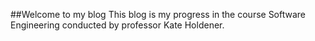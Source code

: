 ##Welcome to my blog
This blog is my progress in the course Software Engineering conducted by professor Kate Holdener.



